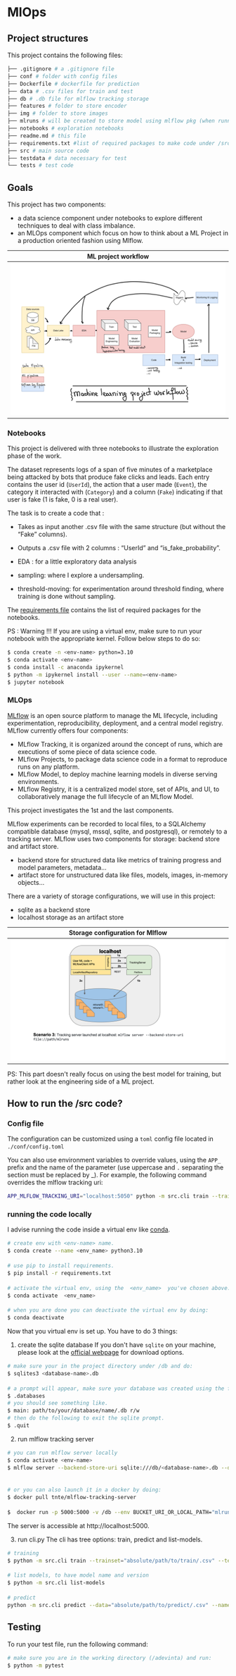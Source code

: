 # MlOps
## Project structures
This project contains the following files:

```bash
├── .gitignore # a .gitignore file
├── conf # folder with config files
├── Dockerfile # dockerfile for prediction
├── data # .csv files for train and test
├── db # .db file for mlflow tracking storage
├── features # folder to store encoder
├── img # folder to store images
├── mlruns # will be created to store model using mlflow pkg (when running cli.py train)
├── notebooks # exploration notebooks
├── readme.md # this file
├── requirements.txt #list of required packages to make code under /src to work
├── src # main source code
├── testdata # data necessary for test
└── tests # test code
```

## Goals
This project has two components:
- a data science component under notebooks to explore different techniques to deal with class imbalance.
- an MLOps component which focus on how to think about a ML Project in a production oriented fashion using Mlflow.

| ML project workflow|
| ------------- |
|![ML project workflow](./img/mlworkflow.jpg)| 

### Notebooks

This project is delivered with three notebooks to illustrate the exploration phase of the work.

The dataset represents logs of a span of five minutes of a marketplace being attacked by bots that produce fake clicks and leads. Each entry contains
the user id (`UserId`), the action that a user made (`Event`), the category it interacted
with (`Category`) and a column (`Fake`) indicating if that user is fake (1 is fake, 0 is a
real user).

The task is to create a code that :
- Takes as input another .csv file with the same structure (but without the
“Fake” columns).
- Outputs a .csv file with 2 columns : “UserId” and “is_fake_probability”.

- EDA : for a little exploratory data analysis
- sampling: where I explore a undersampling.
- threshold-moving: for experimentation around threshold finding, where training is done without sampling.

The [requirements file](./notebooks/requirements.txt) contains the list of required packages for the notebooks.

PS : Warning !!! If you are using a virtual env, make sure to run your notebook with the appropriate kernel.
Follow below steps to do so:
```bash
$ conda create -n <env-name> python=3.10
$ conda activate <env-name>
$ conda install -c anaconda ipykernel
$ python -m ipykernel install --user --name=<env-name>
$ jupyter notebook
```

### MLOps
[MLflow](https://www.mlflow.org/) is an open source platform to manage the ML lifecycle, including experimentation, reproducibility, deployment, and a central model registry. MLflow currently offers four components:
- MLflow Tracking, it is organized around the concept of runs, which are executions of some piece of data science code.
- MLflow Projects, to package data science code in a format to reproduce runs on any platform.
- MLflow Model, to deploy machine learning models in diverse serving environments.
- MLflow Registry, it is a centralized model store, set of APIs, and UI, to collaboratively manage the full lifecycle of an MLflow Model.

This project investigates the 1st and the last components.

MLflow experiments can be recorded to local files, to a SQLAlchemy compatible database (mysql, mssql, sqlite, and postgresql), or remotely to a tracking server.
MLflow uses two components for storage: backend store and artifact store.
- backend store for structured data like metrics of training progress and model parameters, metadata...
- artifact store for unstructured data like files, models, images, in-memory objects...

There are a variety of storage configurations, we will use in this project:
- sqlite as a backend store
- localhost storage as an artifact store


| Storage configuration for Mlflow |
| ------------- |
|![Mlflow architecture](./img/scenario_3.png)| 


PS: This part doesn't really focus on using the best model for training, but rather look at the engineering side of a ML project.
## How to run the /src code?

### Config file
The configuration can be customized using a `toml` config file located in `./conf/config.toml`

You can also use environment variables to override values, using the `APP_` prefix and the name of the parameter (use uppercase and 
`.` separating the section must be replaced by _). For example, the following command overrides the mlflow tracking uri:
```bash
APP_MLFLOW_TRACKING_URI="localhost:5050" python -m src.cli train --trainset="absolute/path/to/train/.csv" --testset="absolute/path/to/test/.csv"
```
### running the code locally

I advise running the code inside a virtual env like [conda](https://docs.conda.io/projects/conda/en/latest/user-guide/install/index.html).

```bash
# create env with <env-name> name.
$ conda create --name <env_name> python3.10

# use pip to install requirements.
$ pip install -r requirements.txt

# activate the virtual env, using the  <env_name>  you've chosen above.
$ conda activate  <env_name> 

# when you are done you can deactivate the virtual env by doing:
$ conda deactivate
```

Now that you virtual env is set up. You have to do 3 things:

1. create the sqlite database
If you don't have `sqlite` on your machine, please look at the [official webpage](https://www.sqlite.org/download.html) for download options.
```bash
# make sure your in the project directory under /db and do:
$ sqlites3 <database-name>.db

# a prompt will appear, make sure your database was created using the following command:
$ .databases
# you should see something like.
$ main: path/to/your/database/name/.db r/w
# then do the following to exit the sqlite prompt.
$ .quit
```

2. run mlflow tracking server
```bash
# you can run mlflow server locally
$ conda activate <env-name>
$ mlflow server --backend-store-uri sqlite:///db/<database-name>.db --default-artifact-root mlruns/ --host 0.0.0.0


# or you can also launch it in a docker by doing:
$ docker pull tnte/mlflow-tracking-server

$  docker run -p 5000:5000 -v /db --env BUCKET_URI_OR_LOCAL_PATH="mlruns/" --env  BACKEND_STORE_URI="sqlite:///db/<database-name>.db" tnte/mlflow-tracking-server
```

The server is accessible at http://localhost:5000.

3. run cli.py
The cli has tree options: train, predict and list-models.
```bash
# training
$ python -m src.cli train --trainset="absolute/path/to/train/.csv" --testset="absolute/path/to/test/.csv"

# list models, to have model name and version
$ python -m src.cli list-models

# predict
python -m src.cli predict --data="absolute/path/to/predict/.csv" --name="model-name" --version="model-version"
```


## Testing
To run your test file, run the following command:
```bash
# make sure you are in the working directory (/adevinta) and run:
$ python -m pytest
```
